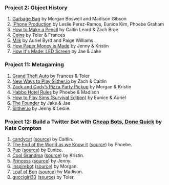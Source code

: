 ### Project 2: Object History
1. [Garbage Bag](https://docs.google.com/presentation/d/1KhKnJUxhhGz8ZkyPSY5DKCpOov2105828WMtavNXM0g/edit?usp=sharing) by Morgan Boswell and Madison Gibson
1. [IPhone Production](https://docs.google.com/presentation/d/1Zq9L_gcLzHtq-LGKTkv_7vSLwZVRDoG-6Kr3TcVmRcc/edit?ts=5b8ecb2d#slide=id.p) by Leslie Perez-Ramos, Eunice Kim, Phoebe Graham
1. [How to Make a Pencil](https://docs.google.com/presentation/d/1l8kfRV_s7XiTHmqj14Vkq9VMcEXOQwRkjxLat0a4eEs/edit?ts=5b8ecb39#slide=id.p) by Caitin Leard & Zach Broe
1. [Coins](https://docs.google.com/presentation/d/1Xmc4HTG1enmBPJNU9CvmeYMka2r1wtiSviAfmTyXyBs/edit?ts=5b8ecb4b#slide=id.p) by Toler & Frances
1. [Milk](https://docs.google.com/presentation/d/1fJfRFFduUSWrshdl1ZXIAv5tN4NrCvCLhuvjxtM9cBg/edit#slide=id.g35f391192_00) by Auriel Byrd and Paige Williams
1. [How Paper Money is Made](https://docs.google.com/presentation/d/1-EkTtCC5OSScRKbDsZyTdWhl1nSg7HH0e5j1rSHaEMY/edit?ts=5b8ed0c7#slide=id.p) by Jenny & Kristin
1. [How It's Made: LED Screen](https://docs.google.com/presentation/d/1aOA9sxrtd1rC-g7UHJikrbcm0H95A0wGwaA7S8ngRc4/edit?usp=sharing) by Jae & Jake

### Project 11: Metagaming
1. [Grand Theft Auto](https://docs.google.com/document/d/1FKGG3Z6Wb7PkJ-xuaDN-0KtDjHuenz_OeXGdvgQK-vw/edit?ts=5bb65ed9) by Frances & Toler
1. [New Ways to Play Slither.io](https://docs.google.com/document/d/1XB6NyDrVj2QWY4HNiI8a0rbtSF8tQ5UXX6DRaRPA0S0/edit?ts=5bb65dc0) by Zach & Caitlin
1. [Zack and Cody’s Pizza Party Pickup](https://docs.google.com/document/d/14IXMGilj9IkolpmaDFEjGUi0ElGoJDOyPoLJfolqUdc/edit?ts=5bb66049) by Morgan & Kristin
1. [Habbo Hotel Rules](https://docs.google.com/document/d/1_1GB8hFaAhuDESN04MXgcSenFeNxGP6R6JzgW_8mK78/edit?ts=5bb6635c) by Phoebe & Madison
1. [How to Play Sims (Survival Edition)](https://docs.google.com/document/d/1bWqrC6A1phoFyOS2l9BvvboNGvbr8C15WAc_38jb4zs/edit?ts=5bb6621d) by Eunice & Auriel
1. [The Founder](https://docs.google.com/document/d/1lr16IIF_1ETdHNF8Bm-Rlr_tNgLaC5G-gbVM949f1Es/edit?ts=5bb664ee) by Jake & Jae
1. [Slither.io](https://docs.google.com/document/d/1CFXuSS5sOdS0a8AEC6titsiWXNAyKuGxI_T21T3g5Ec/edit?ts=5bb66795) by Jenny & Leslie.

### Project 12: Build a Twitter Bot with [Cheap Bots, Done Quick](https://cheapbotsdonequick.com/source/candyca74695588) by Kate Compton
1. [candycat](https://twitter.com/candyca74695588) ([source](https://cheapbotsdonequick.com/source/candyca74695588)) by Caitlin. 
1. [The End of the World as we Know it](https://twitter.com/Meobee1) ([source](https://cheapbotsdonequick.com/source/Meobee1)) by Phoebe.
1. [Pup](https://twitter.com/pupthoughts) ([source](https://cheapbotsdonequick.com/source/pupthoughts)) by Eunice.
1. [Cool Grandma](https://twitter.com/Emily91253686) ([source](https://cheapbotsdonequick.com/source/Emily9125368)) by Kristin.
1. [Princess](https://twitter.com/Jenny38832695) ([source](https://cheapbotsdonequick.com/source/Jenny38832695)) by Jenny.
1. [inspirebot](https://twitter.com/inspirebot1) ([source](https://cheapbotsdonequick.com/source/inspirebot1)) by Morgan.
1. [Loaf of Bun](https://twitter.com/@Victori77815703) ([source](https://cheapbotsdonequick.com/source/@Victori77815703)) by Madison.
1. [guccigirl33](https://twitter.com/Tolo17816556) ([source](https://cheapbotsdonequick.com/source/Tolo17816556)) by Toler.


